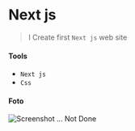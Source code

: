 # Next js

> I Create first `Next js` web site

#### Tools

- `Next js`
- `Css`

#### Foto

![Screenshot](../web/public/next.png)
... Not Done
